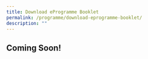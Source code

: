 ```yaml
---
title: Download eProgramme Booklet
permalink: /programme/download-eprogramme-booklet/
description: ""
---
```

## Coming Soon!